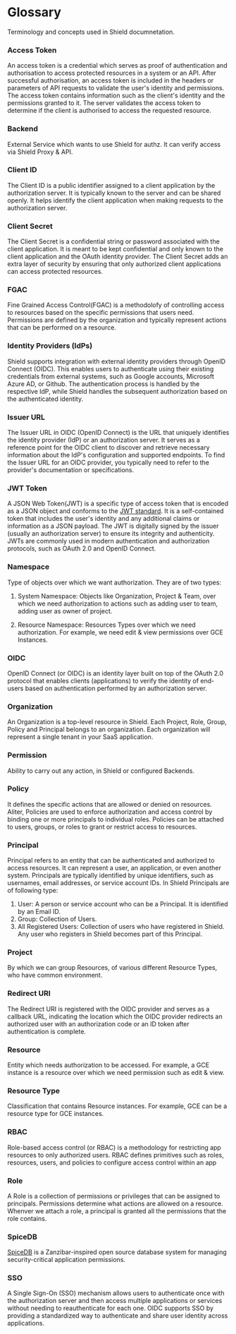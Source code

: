 # Glossary

Terminology and concepts used in Shield documnetation.
### Access Token
An access token is a credential which serves as proof of authentication and authorisation to access protected resources in a system or an API. After successful authorisation, an access token is included in the headers or parameters of API requests to validate the user's identity and permissions. The access token contains information such as the client's identity and the permissions granted to it. The server validates the access token to determine if the client is authorised to access the requested resource. 

### Backend

External Service which wants to use Shield for authz. It can verify access via Shield Proxy & API.

### Client ID
The Client ID is a public identifier assigned to a client application by the authorization server. It is typically known to the server and can be shared openly. It helps identify the client application when making requests to the authorization server.

### Client Secret
The Client Secret is a confidential string or password associated with the client application. It is meant to be kept confidential and only known to the client application and the OAuth identity provider. The Client Secret adds an extra layer of security by ensuring that only authorized client applications can access protected resources.

### FGAC

Fine Grained Access Control(FGAC) is a methodolofy of controlling access to resources based on the specific permissions that users need. Permissions are defined by the organization and typically represent actions that can be performed on a resource.

### Identity Providers (IdPs)

Shield supports integration with external identity providers through OpenID Connect (OIDC). This enables users to authenticate using their existing credentials from external systems, such as Google accounts, Microsoft Azure AD, or Github. The authentication process is handled by the respective IdP, while Shield handles the subsequent authorization based on the authenticated identity.
### Issuer URL

The Issuer URL in OIDC (OpenID Connect) is the URL that uniquely identifies the identity provider (IdP) or an authorization server. It serves as a reference point for the OIDC client to discover and retrieve necessary information about the IdP's configuration and supported endpoints. To find the Issuer URL for an OIDC provider, you typically need to refer to the provider's documentation or specifications. 

### JWT Token

A JSON Web Token(JWT) is a specific type of access token that is encoded as a JSON object and conforms to the [JWT standard](https://datatracker.ietf.org/doc/html/rfc7519). It is a self-contained token that includes the user's identity and any additional claims or information as a JSON payload. The JWT is digitally signed by the issuer (usually an authorization server) to ensure its integrity and authenticity. JWTs are commonly used in modern authentication and authorization protocols, such as OAuth 2.0 and OpenID Connect.

### Namespace

Type of objects over which we want authorization. They are of two types:

1. System Namespace: Objects like Organization, Project & Team, over which we need authorization to actions such as adding user to team, adding user as owner of project.

2. Resource Namespace: Resources Types over which we need authorization. For example, we need edit & view permissions over GCE Instances.

### OIDC 
OpenID Connect (or OIDC) is an identity layer built on top of the OAuth 2.0 protocol that enables clients (applications) to verify the identity of end-users based on authentication performed by an authorization server.

### Organization

An Organization is a top-level resource in Shield. Each Project, Role, Group, Policy and Principal belongs to an organization. Each organization will represent a single tenant in your SaaS application.

### Permission

Ability to carry out any action, in Shield or configured Backends.

### Policy

It defines the specific actions that are allowed or denied on resources. Aliter, Policies are used to enforce authorization and access control by binding one or more principals to individual roles. Policies can be attached to users, groups, or roles to grant or restrict access to resources.

### Principal

Principal refers to an entity that can be authenticated and authorized to access resources. It can represent a user, an application, or even another system. Principals are typically identified by unique identifiers, such as usernames, email addresses, or service account IDs.
In Shield Principals are of following type:

1. User: A person or service account who can be a Principal. It is identified by an Email ID.
2. Group: Collection of Users.
3. All Registered Users: Collection of users who have registered in Shield. Any user who registers in Shield becomes part of this Principal.

### Project

By which we can group Resources, of various different Resource Types, who have common environment.

### Redirect URI
The Redirect URI is registered with the OIDC provider and serves as a callback URL, indicating the location which the OIDC provider redirects an authorized user with an authorization code or an ID token after authentication is complete.  
### Resource

Entity which needs authorization to be accessed. For example, a GCE instance is a resource over which we need permission such as edit & view.

### Resource Type

Classification that contains Resource instances. For example, GCE can be a resource type for GCE instances.

### RBAC 
Role-based access control (or RBAC) is a methodology for restricting app resources to only authorized users. RBAC defines primitives such as roles, resources, users, and policies to configure access control within an app

### Role

A Role is a collection of permissions or privileges that can be assigned to principals. Permissions determine what actions are allowed on a resource. Whenver we attach a role, a principal is granted all the permissions that the role contains. 

### SpiceDB

[SpiceDB](https://github.com/authzed/spicedb) is a Zanzibar-inspired open source database system for managing security-critical application permissions.

### SSO

A Single Sign-On (SSO) mechanism allows users to authenticate once with the authorization server and then access multiple applications or services without needing to reauthenticate for each one. OIDC supports SSO by providing a standardized way to authenticate and share user identity across applications.